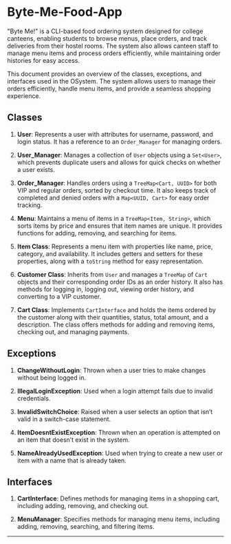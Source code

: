 # Byte-Me-Food-App
"Byte Me!" is a CLI-based food ordering system designed for college canteens, enabling students to browse menus, place orders, and track deliveries from their hostel rooms. The system also allows canteen staff to manage menu items and process orders efficiently, while maintaining order histories for easy access.

This document provides an overview of the classes, exceptions, and interfaces used in the OSystem. The system allows users to manage their orders efficiently, handle menu items, and provide a seamless shopping experience.

## Classes

1. **User**: Represents a user with attributes for username, password, and login status. It has a reference to an `Order_Manager` for managing orders.

2. **User_Manager**: Manages a collection of `User` objects using a `Set<User>`, which prevents duplicate users and allows for quick checks on whether a user exists.

3. **Order_Manager**: Handles orders using a `TreeMap<Cart, UUID>` for both VIP and regular orders, sorted by checkout time. It also keeps track of completed and denied orders with a `Map<UUID, Cart>` for easy order tracking.

4. **Menu**: Maintains a menu of items in a `TreeMap<Item, String>`, which sorts items by price and ensures that item names are unique. It provides functions for adding, removing, and searching for items.

5. **Item Class**: Represents a menu item with properties like name, price, category, and availability. It includes getters and setters for these properties, along with a `toString` method for easy representation.

6. **Customer Class**: Inherits from `User` and manages a `TreeMap` of `Cart` objects and their corresponding order IDs as an order history. It also has methods for logging in, logging out, viewing order history, and converting to a VIP customer.

7. **Cart Class**: Implements `CartInterface` and holds the items ordered by the customer along with their quantities, status, total amount, and a description. The class offers methods for adding and removing items, checking out, and managing payments.

## Exceptions

1. **ChangeWithoutLogin**: Thrown when a user tries to make changes without being logged in.

2. **IllegalLoginException**: Used when a login attempt fails due to invalid credentials.

3. **InvalidSwitchChoice**: Raised when a user selects an option that isn’t valid in a switch-case statement.

4. **ItemDoesntExistException**: Thrown when an operation is attempted on an item that doesn’t exist in the system.

5. **NameAlreadyUsedException**: Used when trying to create a new user or item with a name that is already taken.

## Interfaces

1. **CartInterface**: Defines methods for managing items in a shopping cart, including adding, removing, and checking out.

2. **MenuManager**: Specifies methods for managing menu items, including adding, removing, searching, and filtering items.

---
